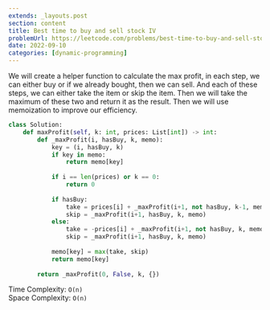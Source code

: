```yaml
---
extends: _layouts.post
section: content
title: Best time to buy and sell stock IV
problemUrl: https://leetcode.com/problems/best-time-to-buy-and-sell-stock-iv/
date: 2022-09-10
categories: [dynamic-programming]
---
```


We will create a helper function to calculate the max profit, in each step, we can either buy or if we already bought, then we can sell. And each of these steps, we can either take the item or skip the item. Then we will take the maximum of these two and return it as the result. Then we will use memoization to improve our efficiency.

```python
class Solution:
    def maxProfit(self, k: int, prices: List[int]) -> int:
        def _maxProfit(i, hasBuy, k, memo):
            key = (i, hasBuy, k)
            if key in memo:
                return memo[key]
            
            if i == len(prices) or k == 0:
                return 0
            
            if hasBuy:
                take = prices[i] + _maxProfit(i+1, not hasBuy, k-1, memo)
                skip = _maxProfit(i+1, hasBuy, k, memo)
            else:
                take = -prices[i] + _maxProfit(i+1, not hasBuy, k, memo)
                skip = _maxProfit(i+1, hasBuy, k, memo)
            
            memo[key] = max(take, skip)
            return memo[key]
        
        return _maxProfit(0, False, k, {})
```

Time Complexity: `O(n)` <br/>
Space Complexity: `O(n)`